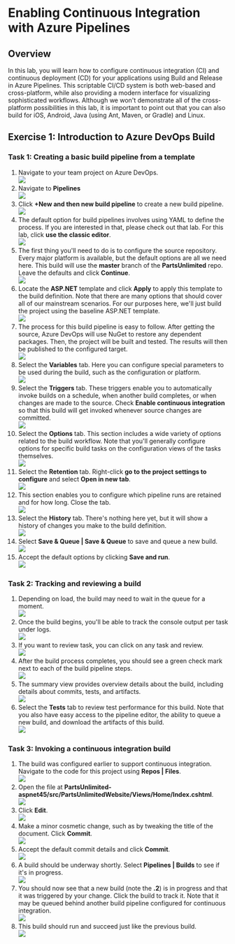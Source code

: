 # Enabling Continuous Integration with Azure Pipelines

## Overview ##

In this lab, you will learn how to configure continuous integration (CI) and continuous deployment (CD) for your applications using Build and Release in Azure Pipelines. This scriptable CI/CD system is both web-based and cross-platform, while also providing a modern interface for visualizing sophisticated workflows. Although we won't demonstrate all of the cross-platform possibilities in this lab, it is important to point out that you can also build for iOS, Android, Java (using Ant, Maven, or Gradle) and Linux.

## Exercise 1: Introduction to Azure DevOps Build 

<a name="Ex1Task1"></a>
### Task 1: Creating a basic build pipeline from a template

1. Navigate to your team project on Azure DevOps.<br/>
   <img src="images/028.png"/><br/>
1. Navigate to **Pipelines**<br/>
   <img src="images/001.png"/><br/>
1. Click **+New and then new build pipeline** to create a new build pipeline.<br/>
   <img src="images/00.png"/><br/>
1. The default option for build pipelines involves using YAML to define the process. If you are interested in that, please check out that lab. For this lab, click **use the classic editor**.<br/>
   <img src="images/002.png"/><br/>
1. The first thing you'll need to do is to configure the source repository. Every major platform is available, but the default options are all we need here. This build will use the **master** branch of the **PartsUnlimited** repo. Leave the defaults and click **Continue**.<br/>
<img src="images/03.png"/><br/>
1. Locate the **ASP.NET** template and click **Apply** to apply this template to the build definition. Note that there are many options that should cover all of our mainstream scenarios. For our purposes here, we'll just build the project using the baseline ASP.NET template.<br/>
<img src="images/004.png"/><br/>
1. The process for this build pipeline is easy to follow. After getting the source, Azure DevOps will use NuGet to restore any dependent packages. Then, the project will be built and tested. The results will then be published to the configured target.<br/>
<img src="images/005.png"/><br/>
1. Select the **Variables** tab. Here you can configure special parameters to be used during the build, such as the configuration or platform.<br/>
<img src="images/006.png"/><br/>
1. Select the **Triggers** tab. These triggers enable you to automatically invoke builds on a schedule, when another build completes, or when changes are made to the source. Check **Enable continuous integration** so that this build will get invoked whenever source changes are committed.<br/>
<img src="images/007.png"/><br/>
1. Select the **Options** tab. This section includes a wide variety of options related to the build workflow. Note that you'll generally configure options for specific build tasks on the configuration views of the tasks themselves.<br/>
<img src="images/008.png"/><br/>
1. Select the **Retention** tab. Right-click **go to the project settings to configure** and select **Open in new tab**.<br/>
<img src="images/009.png"/><br/>
1. This section enables you to configure which pipeline runs are retained and for how long. Close the tab.<br/>
<img src="images/010.png"/><br/>
1. Select the **History** tab. There's nothing here yet, but it will show a history of changes you make to the build definition.<br/>
<img src="images/011.png"/><br/>
1. Select **Save & Queue | Save & Queue** to save and queue a new build.<br/>
<img src="images/012.png"/><br/>
1. Accept the default options by clicking **Save and run**.<br/>
<img src="images/013.png"/><br/>

### Task 2: Tracking and reviewing a build
1. Depending on load, the build may need to wait in the queue for a moment.<br/>
   <img src="images/014.png"/><br/>
1. Once the build begins, you'll be able to track the console output per task under logs.<br/>
   <img src="images/015.png"/><br/>
1. If you want to review task, you can click on any task and review.<br/>
   <img src="images/16.png"/><br/>
1. After the build process completes, you should see a green check mark next to each of the build pipeline steps.<br/>
   <img src="images/17.png"/><br/>
1. The summary view provides overview details about the build, including details about commits, tests, and artifacts.<br/>
   <img src="images/018.png"/><br/>
1. Select the **Tests** tab to review test performance for this build. Note that you also have easy access to the pipeline editor, the ability to queue a new build, and download the artifacts of this build.<br/>
   <img src="images/19.png"/><br/>
   
### Task 3: Invoking a continuous integration build
1. The build was configured earlier to support continuous integration. Navigate to the code for this project using **Repos | Files**. <br/>
   <img src="images/020.png"/><br/>
2. Open the file at **PartsUnlimited-aspnet45/src/PartsUnlimitedWebsite/Views/Home/Index.cshtml**.<br/>
   <img src="images/021.png"/><br/>
3. Click **Edit**.<br/>
   <img src="images/022.png"/>
4. Make a minor cosmetic change, such as by tweaking the title of the document. Click **Commit**.<br/>
   <img src="images/023.png"/><br/>
5. Accept the default commit details and click **Commit**.<br/>
   <img src="images/024.png"/><br/>
6. A build should be underway shortly. Select **Pipelines | Builds** to see if it's in progress.<br/>
   <img src="images/25.png"/><br/>
7. You should now see that a new build (note the **.2**) is in progress and that it was triggered by your change. Click the build to    track it. Note that it may be queued behind another build pipeline configured for continuous integration.<br/>
  <img src="images/26.png"/><br/>
8. This build should run and succeed just like the previous build.<br/>
   <img src="images/27.png"/><br/>
 
